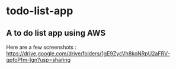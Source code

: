 # todo-list-app
## A to do list app using AWS
Here are a few screenshots : https://drive.google.com/drive/folders/1gE9ZycVh8koNRpU2aFRV-qpfoPfm-Ign?usp=sharing
